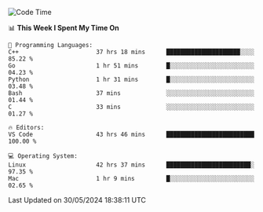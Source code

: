 
<!--START_SECTION:waka-->
![Code Time](http://img.shields.io/badge/Code%20Time-2%2C037%20hrs%2042%20mins-blue)

📊 **This Week I Spent My Time On** 

```text
💬 Programming Languages: 
C++                      37 hrs 18 mins      █████████████████████░░░░   85.22 % 
Go                       1 hr 51 mins        █░░░░░░░░░░░░░░░░░░░░░░░░   04.23 % 
Python                   1 hr 31 mins        █░░░░░░░░░░░░░░░░░░░░░░░░   03.48 % 
Bash                     37 mins             ░░░░░░░░░░░░░░░░░░░░░░░░░   01.44 % 
C                        33 mins             ░░░░░░░░░░░░░░░░░░░░░░░░░   01.27 % 

🔥 Editors: 
VS Code                  43 hrs 46 mins      █████████████████████████   100.00 % 

💻 Operating System: 
Linux                    42 hrs 37 mins      ████████████████████████░   97.35 % 
Mac                      1 hr 9 mins         █░░░░░░░░░░░░░░░░░░░░░░░░   02.65 % 
```


 Last Updated on 30/05/2024 18:38:11 UTC
<!--END_SECTION:waka-->

